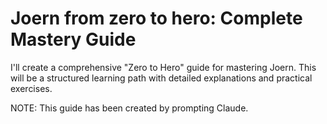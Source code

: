 # Joern from zero to hero: Complete Mastery Guide
I'll create a comprehensive "Zero to Hero" guide for mastering Joern. This will be a structured learning path with detailed explanations and practical exercises.

NOTE: This guide has been created by prompting Claude.

